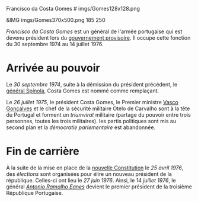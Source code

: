 Francisco da Costa Gomes # imgs/Gomes128x128.png

&IMG imgs/Gomes370x500.png 185 250

*Francisco da Costa Gomes* est un général de l'armée portugaise qui est devenu président lors du [gouvernement provisoire](articles/07_Gouvernement_Prov.md).  Il occupe cette fonction du 30 septembre 1974 au 14 juillet 1976.

# Arrivée au pouvoir

Le *30 septembre 1974*, suite à la démission du président précédent, le [général Spínola](articles/06_Antonio_Spinola.md), Costa Gomes est nommé comme remplaçant.

Le *26 juillet 1975*, le président Costa Gomes, le Premier ministre [Vasco Gonçalves](articles/08_vasco_goncalves.md) et le chef de la sécurité militaire Otelo de Carvalho sont à la tête du Portugal et forment un *triumvirat* militaire (partage du pouvoir entre trois personnes, toutes les trois militaires). les partis politiques sont mis au second plan et la *démocratie parlementaire* est abandonnée.

# Fin de carrière

À la suite de la mise en place de la [nouvelle Constitution](articles/11_Nouvelle_const.md) le *25 avril 1976*, des *élections* sont organisées pour élire un nouveau président de la république. Celles-ci ont lieu le *27 juin 1976*.
Ainsi, le *14 juillet 1976*, le général *[Antonio Ramalho Eanes](articles/12_antonio_eanes.md)* devient le premier président de la troisième République Portugaise.